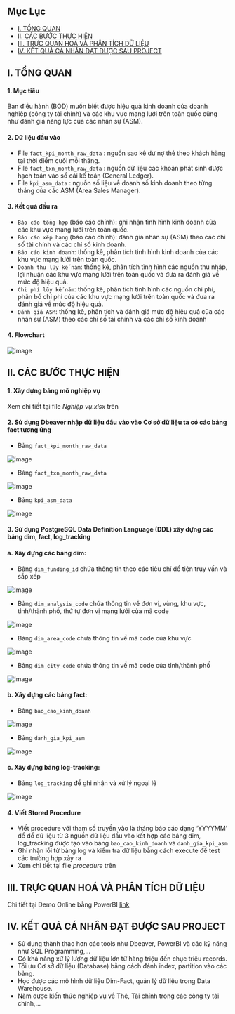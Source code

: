 
## Mục Lục
- [I. TỔNG QUAN](#i-tổng-quan)
- [II. CÁC BƯỚC THỰC HIỆN](#ii-các-bước-thực-hiện)
- [III. TRỰC QUAN HOÁ VÀ PHÂN TÍCH DỮ LIỆU](#iii-trực-quan-hoá-và-phân-tích-dữ-liệu)
- [IV. KẾT QUẢ CÁ NHÂN ĐẠT ĐƯỢC SAU PROJECT](#iv-kết-quả-cá-nhân-đạt-được-sau-project)



## I. TỔNG QUAN
#### 1.	Mục tiêu
Ban điều hành (BOD) muốn biết được hiệu quả kinh doanh của doanh nghiệp (công ty tài chính) và các khu vực mạng lưới trên toàn quốc cũng như đánh giá năng lực của các nhân sự (ASM).
#### 2.	Dữ liệu đầu vào
-	File `fact_kpi_month_raw_data` : nguồn sao kê dư nợ thẻ theo khách hàng tại thời điểm cuối mỗi tháng.
-	File `fact_txn_month_raw_data` : nguồn dữ liệu các khoản phát sinh được hạch toán vào sổ cái kế toán (General Ledger).
-	File `kpi_asm_data` : nguồn số liệu về doanh số kinh doanh theo từng tháng của các ASM (Area Sales Manager).
#### 3.	Kết quả đầu ra
-	`Báo cáo tổng hợp` (báo cáo chính): ghi nhận tình hình kinh doanh của các khu vực mạng lưới trên toàn quốc.
-	`Báo cáo xếp hạng` (báo cáo chính): đánh giá nhân sự (ASM) theo các chỉ số tài chính và các chỉ số kinh doanh.
-	`Báo cáo kinh doanh`: thống kê, phân tích tình hình kinh doanh của các khu vực mạng lưới trên toàn quốc.
-	`Doanh thu lũy kế năm`: thống kê, phân tích tình hình các nguồn thu nhập, lợi nhuận các khu vực mạng lưới trên toàn quốc và đưa ra đánh giá về mức độ hiệu quả.
-	`Chi phí lũy kế năm`: thống kê, phân tích tình hình các nguồn chi phí, phân bổ chi phí của các khu vực mạng lưới trên toàn quốc và đưa ra đánh giá về mức độ hiệu quả.
-	`Đánh giá ASM`: thống kê, phân tích và đánh giá mức độ hiệu quả của các nhân sự (ASM) theo các chỉ số tài chính và các chỉ số kinh doanh
#### 4. Flowchart
![image](https://github.com/voxuandat/Regions-Business-Performance-ASM-Capacity-Assessment-Report-vietnamese/blob/main/Assets/flowchart.png?raw=true)

## II. CÁC BƯỚC THỰC HIỆN
#### 1.	Xây dựng bảng mô nghiệp vụ 
Xem chi tiết tại file *Nghiệp vụ.xlsx* trên

#### 2.	Sử dụng Dbeaver nhập dữ liệu đầu vào vào Cơ sở dữ liệu ta có các bảng fact tương ứng
- Bảng `fact_kpi_month_raw_data`
  
![image](https://github.com/voxuandat/Regions-Business-Performance-ASM-Capacity-Assessment-Report-vietnamese/blob/main/Assets/fact_kpi_month_raw_data.JPG?raw=true)
- Bảng `fact_txn_month_raw_data`
  
![image](https://github.com/voxuandat/Regions-Business-Performance-ASM-Capacity-Assessment-Report-vietnamese/blob/main/Assets/fact_txn_month_raw_data.JPG?raw=true)
- Bảng `kpi_asm_data`
  
![image](https://github.com/voxuandat/Regions-Business-Performance-ASM-Capacity-Assessment-Report-vietnamese/blob/main/Assets/kpi_asm_data.JPG?raw=true)

#### 3. Sử dụng PostgreSQL Data Definition Language (DDL) xây dựng các bảng dim, fact, log_tracking
#### a.	Xây dựng các bảng dim:
-	Bảng `dim_funding_id` chứa thông tin theo các tiêu chí để tiện truy vấn và sắp xếp
  
![image](https://github.com/voxuandat/Regions-Business-Performance-ASM-Capacity-Assessment-Report-vietnamese/blob/main/Assets/dim_funding_id.jpg?raw=true)
-	Bảng `dim_analysis_code` chứa thông tin về đơn vị, vùng, khu vực, tỉnh/thành phố, thứ tự đơn vị mạng lưới của mã code
  
![image](https://github.com/voxuandat/Regions-Business-Performance-ASM-Capacity-Assessment-Report-vietnamese/blob/main/Assets/dim_analysis_code.jpg?raw=true)
-	Bảng `dim_area_code` chứa thông tin về mã code của khu vực
  
![image](https://github.com/voxuandat/Regions-Business-Performance-ASM-Capacity-Assessment-Report-vietnamese/blob/main/Assets/dim_area_code.jpg?raw=true)
- Bảng `dim_city_code` chứa thông tin về mã code của tỉnh/thành phố

![image](https://github.com/voxuandat/Regions-Business-Performance-ASM-Capacity-Assessment-Report-vietnamese/blob/main/Assets/dim_city_code.jpg?raw=true)
#### b.	Xây dựng các bảng fact:
- Bảng `bao_cao_kinh_doanh`
  
![image](https://github.com/voxuandat/Regions-Business-Performance-ASM-Capacity-Assessment-Report-vietnamese/blob/main/Assets/ket_qua_kinh_doanh.jpg?raw=true)
- Bảng `danh_gia_kpi_asm`

![image](https://github.com/voxuandat/Regions-Business-Performance-ASM-Capacity-Assessment-Report-vietnamese/blob/main/Assets/danh_gia_kpi_asm.jpg?raw=true)
#### c.	Xây dựng bảng log-tracking:
- Bảng `log_tracking` để ghi nhận và xử lý ngoại lệ
  
![image](https://github.com/voxuandat/Regions-Business-Performance-ASM-Capacity-Assessment-Report-vietnamese/blob/main/Assets/log_tracking.jpg?raw=true)

#### 4. Viết Stored Procedure
-	Viết procedure với tham số truyền vào là tháng báo cáo dạng ‘YYYYMM’ để đổ dữ liệu từ 3 nguồn dữ liệu đầu vào kết hợp các bảng dim, log_tracking được tạo vào bảng `bao_cao_kinh_doanh` và `danh_gia_kpi_asm`
- Ghi nhận lỗi từ bảng log và kiểm tra dữ liệu bằng cách execute để test các trường hợp xảy ra
- Xem chi tiết tại file *procedure* trên

## III. TRỰC QUAN HOÁ VÀ PHÂN TÍCH DỮ LIỆU
Chi tiết tại Demo Online bằng PowerBI [link](https://app.powerbi.com/view?r=eyJrIjoiMDljNmJkMzEtZjk4NS00ZDljLThjM2EtNTEyNWEzOTllMzI2IiwidCI6IjZhYzJhZDA2LTY5MmMtNDY2My1iN2FmLWE5ZmYyYTg2NmQwYyIsImMiOjEwfQ%3D%3D)

## IV. KẾT QUẢ CÁ NHÂN ĐẠT ĐƯỢC SAU PROJECT
- Sử dụng thành thạo hơn các tools như Dbeaver, PowerBI và các kỹ năng như SQL Programming,...
- Có khả năng xử lý lượng dữ liệu lớn từ hàng triệu đến chục triệu records.
- Tối ưu Cơ sở dữ liệu (Database) bằng cách đánh index, partition vào các bảng.
- Học được các mô hình dữ liệu Dim-Fact, quản lý dữ liệu trong Data Warehouse.
- Năm được kiến thức nghiệp vụ về Thẻ, Tài chính trong các công ty tài chính,...

